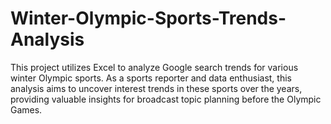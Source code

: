 # Winter-Olympic-Sports-Trends-Analysis
This project utilizes Excel to analyze Google search trends for various winter Olympic sports. As a sports reporter and data enthusiast, this analysis aims to uncover interest trends in these sports over the years, providing valuable insights for broadcast topic planning before the Olympic Games.

